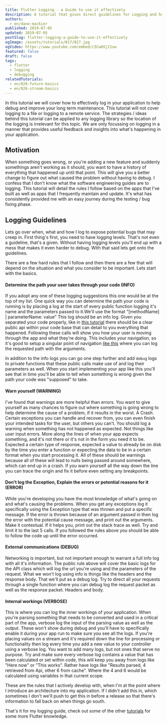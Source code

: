 ```yaml
---
title: Flutter Logging - a Guide to use it effectively
description: A tutorial that gives direct guidelines for Logging and how to keep it effective.
authors:
  - en/dane-mackier
published: 2019-07-05
updated: 2019-07-05
postSlug: flutter-logging-a-guide-to-use-it-effectively
ogImage: /assets/tutorials/017/017.jpg
ogVideo: https://www.youtube.com/embed/c5CwHXj21xw
featured: false
draft: false
tags:
  - flutter
  - logging
  - debugging
relatedTutorials:
  - en/020-future-basics
  - en/026-stream-basics
---
```


In this tutorial we will cover how to effectively log in your application to help debug and improve your long term maintenance. This tutorial will not cover logging to a file or logging to a remote service. The strategies / ideas behind this tutorial can be applied to any logging library so the location of the logging is irrelevant for this topic. We are only focussing on logging in a manner that provides useful feedback and insights into what's happening in your application.

## Motivation

When something goes wrong, or you're adding a new feature and suddenly somethings aren't working as it should, you want to have a history of everything that happened up until that point. This will give you a better change to figure out what caused the problem without having to debug. I confess that I don't know what the software engineering guides are to logging. This tutorial will detail the rules I follow based on the apps that I've built as well as apps that I frequently maintain and update. It's what has consistently provided me with an easy journey during the testing / bug fixing phase.

## Logging Guidelines

Lets go over when, what and how I log to expose potential bugs that may creep in. First thing's first, you need to have logging levels. That's not even a guideline, that's a given. Without having logging levels you'll end up with a mess that makes it even harder to debug. With that said lets get onto the guidelines.

There are a few hard rules that I follow and then there are a few that will depend on the situation and what you consider to be important. Lets start with the basics.

#### Determine the path your user takes through your code (INFO)

If you adopt any one of these logging suggestions this one would be at the top of my list. One quick way you can determine the path your code is running is by placing a log at the start of every public function logging it's name and the parameters passed to it.We'll use the format "[methodName] | parameterName: value" This log should be an info log. Given you separated your code properly, like in [this tutorial](/post/flutter-architecture-my-provider-implementation-guide) there should be a clear public api within your code base that can detail to you everything that happened. Following these calls will show you how your user is moving through the app and what they're doing. This includes your navigation, so it's good to setup a singular point of navigation [like this](/post/flutter-navigation-cheatsheet-a-guide-to-named-routing) where you can log the requested path with the arguments.

In addition to the info logs you can go one step further and add `debug` logs to private functions that these public calls make use of and log their parameters as well. When you start implementing your app like this you'll see that in time you'll be able to tell when something is wrong given the path your code was "supposed" to take.

#### Warn yourself (WARNING)

I've found that warnings are more helpful than errors. You want to give yourself as many chances to figure out where something is going wrong to help determine the cause of a problem, if it results in the worst. A Crash. Certain exceptions you can handle and recover from, you can even finish your intended tasks for the user, but others you can't. You should log a warning when something has not happened as expected. Not things like user input errors. More along the lines of when your app expects something, and it's not there or it's not in the form you need it to be. Expected a certain type of response, expected a value to already be on disk by the time you enter a function or expecting the data to be in a certain format when you start processing it. All of these should be warnings because all of these will lead to nulls being passed around somewhere, which can end up in a crash. If you warn yourself all the way down the line you can trace the origin and fix it before even setting any breakpoints.

#### Don't log the Exception, Explain the errors or potential reasons for it (ERROR)

While you're developing you have the most knowledge of what's going on and what's causing the problems. When you get any exceptions log it specifically using the Exception type that was thrown and put a specific message. If the error is thrown because of an argument passed in then log the error with the potential cause message, and print out the arguments. Make it contextual. If it helps you, print out the stack trace as well. Try and limit it to the last 5 calls. If you followed the rules above you should be able to follow the code up until the error occurred.

#### External communications (DEBUG)

Networking is important, but not important enough to warrant a full info log with all it's information. The public rule above will cover the basic logs for the API class which will log the url you're using and the parameters of the request. What we won't log using info is things like the headers and the response body. That we'll put as a debug log. Try to direct all your requests through a single function where you can debug log the request packet as well as the response packet. Headers and body.

#### Internal workings (VERBOSE)

This is where you can log the inner workings of your application. When you're parsing something that needs to be converted and used in a critical part of the app, verbose log the input of the parsing value as well as the output. These won't show during debug and you'll have to specifically enable it during your app run to make sure you see all the logs. If you're placing values on a stream and it's required down the line for processing or functionality then log every time you add a new value to your controller using a verbose log. You want to add many logs, but not ones that serve no purpose. Try and make sure every verbose log contains a value that has been calculated or set within code, this will keep you away from logs like "Here now" or "This works". Rather have logs like "Results parsed, 4 retrieved from Api, other 6 from cache". Where the 4 and 6 would be calculated using variables in that current scope.

These are the rules that I actively develop with, when I'm at the point where I introduce an architecture into my application. If I didn't add this in, which sometimes I don't we'll push to get this in before a release so that there's information to fall back on when things go south.

That's it for my logging guide, check out some of the other [tutorials](/tutorials) for some more Flutter knowledge.

